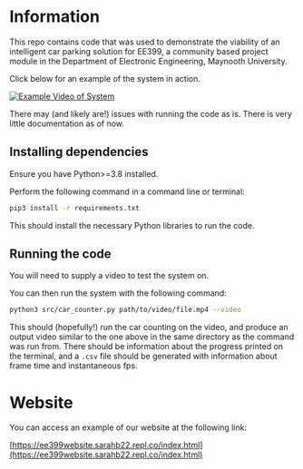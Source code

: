 # Information
This repo contains code that was used to demonstrate the viability of an intelligent car parking solution for EE399, a community based project module in the Department of Electronic Engineering, Maynooth University.

Click below for an example of the system in action.

[![Example Video of System](https://img.youtube.com/vi/apLurdmOGik/0.jpg)](https://www.youtube.com/watch?v=apLurdmOGik)

There may (and likely are!) issues with running the code as is. There is very little documentation as of now.

## Installing dependencies
Ensure you have Python>=3.8 installed.

Perform the following command in a command line or terminal:
```bash
pip3 install -r requirements.txt
```
This should install the necessary Python libraries to run the code.

## Running the code
You will need to supply a video to test the system on. 

You can then run the system with the following command:
```bash
python3 src/car_counter.py path/to/video/file.mp4 --video
```
This should (hopefully!) run the car counting on the video, and produce an output video similar to the one above in the same directory as the command was run from. There should be information about the progress printed on the terminal, and a `.csv` file should be generated with information about frame time and instantaneous fps.

# Website
You can access an example of our website at the following link:

[https://ee399website.sarahb22.repl.co/index.html](https://ee399website.sarahb22.repl.co/index.html)
